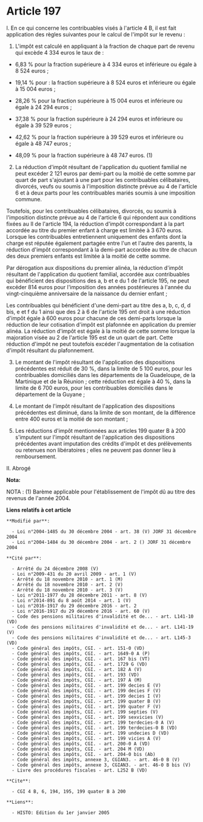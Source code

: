 # Article 197

I. En ce qui concerne les contribuables visés à l'article 4 B, il est fait application des règles suivantes pour le calcul de
l'impôt sur le revenu :

1. L'impôt est calculé en appliquant à la fraction de chaque part de revenu qui excède 4 334 euros le taux de :

- 6,83 % pour la fraction supérieure à 4 334 euros et inférieure ou égale à 8 524 euros ;

- 19,14 % pour : la fraction supérieure à 8 524 euros et inférieure ou égale à 15 004 euros ;

- 28,26 % pour la fraction supérieure à 15 004 euros et inférieure ou égale à 24 294 euros ;

- 37,38 % pour la fraction supérieure à 24 294 euros et inférieure ou égale à 39 529 euros ;

- 42,62 % pour la fraction supérieure à 39 529 euros et inférieure ou égale à 48 747 euros ;

- 48,09 % pour la fraction supérieure à 48 747 euros. (1)

2. La réduction d'impôt résultant de l'application du quotient familial ne peut excéder 2 121 euros par demi-part ou la
moitié de cette somme par quart de part s'ajoutant à une part pour les contribuables célibataires, divorcés, veufs ou soumis
à l'imposition distincte prévue au 4 de l'article 6 et à deux parts pour les contribuables mariés soumis à une imposition
commune.

Toutefois, pour les contribuables célibataires, divorcés, ou soumis à l'imposition distincte prévue au 4 de l'article 6 qui
répondent aux conditions fixées au II de l'article 194, la réduction d'impôt correspondant à la part accordée au titre du
premier enfant à charge est limitée à 3 670 euros. Lorsque les contribuables entretiennent uniquement des enfants dont la
charge est réputée également partagée entre l'un et l'autre des parents, la réduction d'impôt correspondant à la demi-part
accordée au titre de chacun des deux premiers enfants est limitée à la moitié de cette somme.

Par dérogation aux dispositions du premier alinéa, la réduction d'impôt résultant de l'application du quotient familial,
accordée aux contribuables qui bénéficient des dispositions des a, b et e du 1 de l'article 195, ne peut excéder 814 euros
pour l'imposition des années postérieures à l'année du vingt-cinquième anniversaire de la naissance du dernier enfant ;

Les contribuables qui bénéficient d'une demi-part au titre des a, b, c, d, d bis, e et f du 1 ainsi que des 2 à 6 de
l'article 195 ont droit à une réduction d'impôt égale à 600 euros pour chacune de ces demi-parts lorsque la réduction de leur
cotisation d'impôt est plafonnée en application du premier alinéa. La réduction d'impôt est égale à la moitié de cette somme
lorsque la majoration visée au 2 de l'article 195 est de un quart de part. Cette réduction d'impôt ne peut toutefois excéder
l'augmentation de la cotisation d'impôt résultant du plafonnement.

3. Le montant de l'impôt résultant de l'application des dispositions précédentes est réduit de 30 %, dans la limite de 5 100
euros, pour les contribuables domiciliés dans les départements de la Guadeloupe, de la Martinique et de la Réunion ; cette
réduction est égale à 40 %, dans la limite de 6 700 euros, pour les contribuables domiciliés dans le département de la
Guyane ;

4. Le montant de l'impôt résultant de l'application des dispositions précédentes est diminué, dans la limite de son montant,
de la différence entre 400 euros et la moitié de son montant ;

5. Les réductions d'impôt mentionnées aux articles 199 quater B à 200 s'imputent sur l'impôt résultant de l'application des
dispositions précédentes avant imputation des crédits d'impôt et des prélèvements ou retenues non libératoires ; elles ne
peuvent pas donner lieu à remboursement.

II. Abrogé

**Nota:**

NOTA : (1) Barème applicable pour l'établissement de l'impôt dû au titre des revenus de l'année 2004.

**Liens relatifs à cet article**

	**Modifié par**:

	  - Loi n°2004-1485 du 30 décembre 2004 - art. 38 (V) JORF 31 décembre 2004
	  - Loi n°2004-1484 du 30 décembre 2004 - art. 2 () JORF 31 décembre 2004

	**Cité par**:

	  - Arrêté du 24 décembre 2008 (V)
	  - Loi n°2009-431 du 20 avril 2009 - art. 1 (V)
	  - Arrêté du 18 novembre 2010 - art. 1 (M)
	  - Arrêté du 18 novembre 2010 - art. 2 (V)
	  - Arrêté du 18 novembre 2010 - art. 3 (V)
	  - Loi n°2011-1977 du 28 décembre 2011 - art. 8 (V)
	  - Loi n°2014-891 du 8 août 2014 - art. 1 (V)
	  - Loi n°2016-1917 du 29 décembre 2016 - art. 2
	  - Loi n°2016-1917 du 29 décembre 2016 - art. 60 (V)
	  - Code des pensions militaires d'invalidité et de... - art. L141-10 (VD)
	  - Code des pensions militaires d'invalidité et de... - art. L141-19 (V)
	  - Code des pensions militaires d'invalidité et de... - art. L145-3 (VD)
	  - Code général des impôts, CGI. - art. 151-0 (VD)
	  - Code général des impôts, CGI. - art. 1649-0 A (P)
	  - Code général des impôts, CGI. - art. 167 bis (VT)
	  - Code général des impôts, CGI. - art. 1729 G (VD)
	  - Code général des impôts, CGI. - art. 182 A (V)
	  - Code général des impôts, CGI. - art. 193 (VD)
	  - Code général des impôts, CGI. - art. 197 A (M)
	  - Code général des impôts, CGI. - art. 199 decies E (V)
	  - Code général des impôts, CGI. - art. 199 decies F (V)
	  - Code général des impôts, CGI. - art. 199 decies I (V)
	  - Code général des impôts, CGI. - art. 199 quater B (V)
	  - Code général des impôts, CGI. - art. 199 quater F (V)
	  - Code général des impôts, CGI. - art. 199 septies (V)
	  - Code général des impôts, CGI. - art. 199 sexvicies (V)
	  - Code général des impôts, CGI. - art. 199 terdecies-0 A (V)
	  - Code général des impôts, CGI. - art. 199 terdecies-0 B (VD)
	  - Code général des impôts, CGI. - art. 199 undecies D (VD)
	  - Code général des impôts, CGI. - art. 199 vicies A (V)
	  - Code général des impôts, CGI. - art. 200-0 A (VD)
	  - Code général des impôts, CGI. - art. 204 M (VD)
	  - Code général des impôts, CGI. - art. 204-0 bis (Ab)
	  - Code général des impôts, annexe 3, CGIAN3. - art. 46-0 B (V)
	  - Code général des impôts, annexe 3, CGIAN3. - art. 46-0 B bis (V)
	  - Livre des procédures fiscales - art. L252 B (VD)

	**Cite**:

	  - CGI 4 B, 6, 194, 195, 199 quater B à 200

	**Liens**:

	  - HISTO: Edition du 1er janvier 2005
